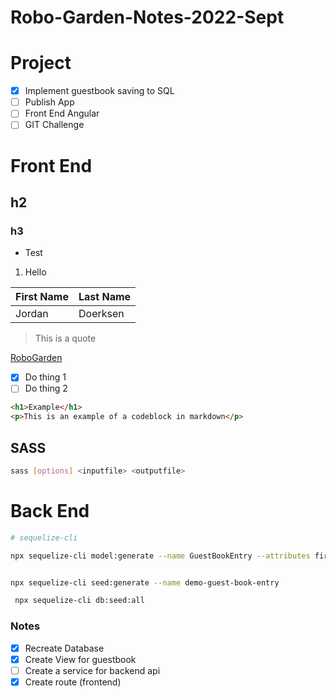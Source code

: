 # Robo-Garden-Notes-2022-Sept

# Project
- [x] Implement guestbook saving to SQL
- [ ] Publish App
- [ ] Front End Angular
- [ ] GIT Challenge

# Front End


## h2
### h3

- Test

1. Hello


| First Name | Last Name |
| ---------- | --------- |
| Jordan     | Doerksen  |

> This is a quote

[RoboGarden](https://robogarden.ca)

- [x] Do thing 1
- [ ] Do thing 2

```html
<h1>Example</h1>
<p>This is an example of a codeblock in markdown</p>
```

## SASS
```bash
sass [options] <inputfile> <outputfile>

```

# Back End

```bash
# sequelize-cli

npx sequelize-cli model:generate --name GuestBookEntry --attributes firstName:string,lastName:string,displayName:string,email:string,message:string


npx sequelize-cli seed:generate --name demo-guest-book-entry

 npx sequelize-cli db:seed:all
```



### Notes

- [X] Recreate Database
- [X] Create View for guestbook
- [ ] Create a service for backend api
- [x] Create route (frontend)